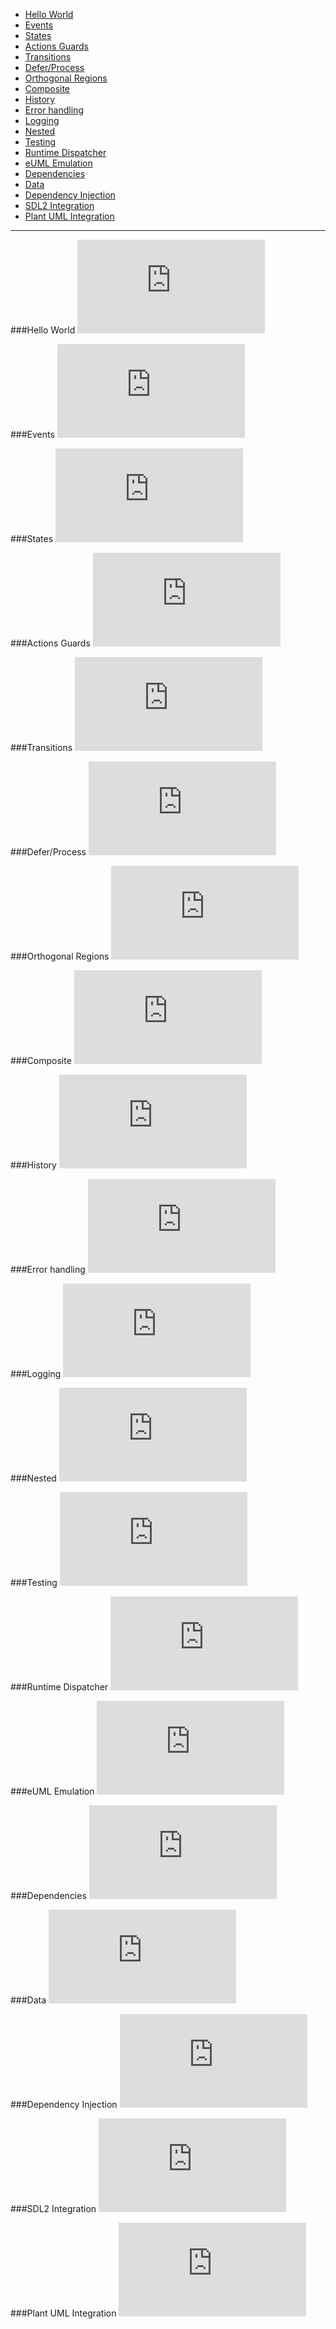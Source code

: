 * [Hello World](#hello-world)
* [Events](#events)
* [States](#states)
* [Actions Guards](#actions-guards)
* [Transitions](#transitions)
* [Defer/Process](#deferprocess)
* [Orthogonal Regions](#orthogonal-regions)
* [Composite](#composite)
* [History](#history)
* [Error handling](#error-handling)
* [Logging](#logging)
* [Nested](#nested)
* [Testing](#testing)
* [Runtime Dispatcher](#runtime-dispatcher)
* [eUML Emulation](#euml-emulation)
* [Dependencies](#dependencies)
* [Data](#data)
* [Dependency Injection](#dependency-injection)
* [SDL2 Integration](#sdl2-integration)
* [Plant UML Integration](#plant-uml-integration)

---

###Hello World
![CPP](https://raw.githubusercontent.com/boost-ext/sml/master/example/hello_world.cpp)

###Events
![CPP](https://raw.githubusercontent.com/boost-ext/sml/master/example/events.cpp)

###States
![CPP](https://raw.githubusercontent.com/boost-ext/sml/master/example/states.cpp)

###Actions Guards
![CPP](https://raw.githubusercontent.com/boost-ext/sml/master/example/actions_guards.cpp)

###Transitions
![CPP](https://raw.githubusercontent.com/boost-ext/sml/master/example/transitions.cpp)

###Defer/Process
![CPP](https://raw.githubusercontent.com/boost-ext/sml/master/example/defer_and_process.cpp)

###Orthogonal Regions
![CPP](https://raw.githubusercontent.com/boost-ext/sml/master/example/orthogonal_regions.cpp)

###Composite
![CPP](https://raw.githubusercontent.com/boost-ext/sml/master/example/composite.cpp)

###History
![CPP](https://raw.githubusercontent.com/boost-ext/sml/master/example/history.cpp)

###Error handling
![CPP](https://raw.githubusercontent.com/boost-ext/sml/master/example/error_handling.cpp)

###Logging
![CPP](https://raw.githubusercontent.com/boost-ext/sml/master/example/logging.cpp)

###Nested
![CPP](https://raw.githubusercontent.com/boost-ext/sml/master/example/nested.cpp)

###Testing
![CPP](https://raw.githubusercontent.com/boost-ext/sml/master/example/testing.cpp)

###Runtime Dispatcher
![CPP](https://raw.githubusercontent.com/boost-ext/sml/master/example/dispatch_table.cpp)

###eUML Emulation
![CPP](https://raw.githubusercontent.com/boost-ext/sml/master/example/euml_emulation.cpp)

###Dependencies
![CPP](https://raw.githubusercontent.com/boost-ext/sml/master/example/dependencies.cpp)

###Data
![CPP](https://raw.githubusercontent.com/boost-ext/sml/master/example/data.cpp)

###Dependency Injection
![CPP](https://raw.githubusercontent.com/boost-ext/sml/master/example/dependency_injection.cpp)

###SDL2 Integration
![CPP](https://raw.githubusercontent.com/boost-ext/sml/master/example/sdl2.cpp)

###Plant UML Integration
![CPP](https://raw.githubusercontent.com/boost-ext/sml/master/example/plant_uml.cpp)

